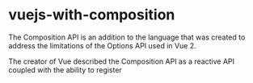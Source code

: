 # vuejs-with-composition
The Composition API is an addition to the language that was created to address the limitations of the Options API used in Vue 2. 

The creator of Vue described the Composition API as a reactive API coupled with the ability to register 
